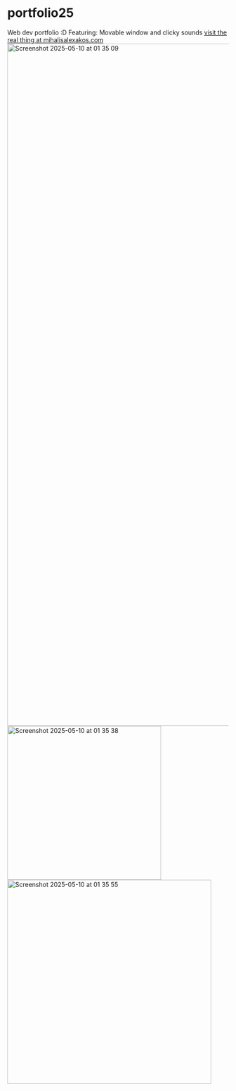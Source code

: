 # portfolio25
Web dev portfolio :D
Featuring: Movable window and clicky sounds
[visit the real thing at mihalisalexakos.com](https://mihalisalexakos.com)
<img width="1552" alt="Screenshot 2025-05-10 at 01 35 09" src="https://github.com/user-attachments/assets/bf813134-7662-4aaf-b866-3a7613a896b5" />
<img width="350" alt="Screenshot 2025-05-10 at 01 35 38" src="https://github.com/user-attachments/assets/948573c0-a928-428c-8e8a-dc82562c3273" />
<img width="464" alt="Screenshot 2025-05-10 at 01 35 55" src="https://github.com/user-attachments/assets/f24c367b-8682-476b-9a20-f7fce1d6fa50" />
